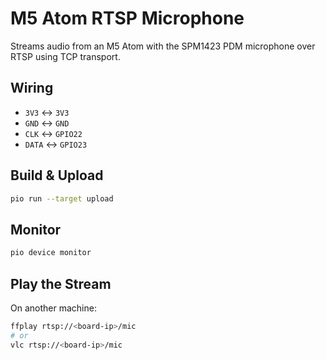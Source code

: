 # M5 Atom RTSP Microphone

Streams audio from an M5 Atom with the SPM1423 PDM microphone over RTSP using TCP transport.

## Wiring
- `3V3` ↔ `3V3`
- `GND` ↔ `GND`
- `CLK` ↔ `GPIO22`
- `DATA` ↔ `GPIO23`

## Build & Upload
```bash
pio run --target upload
```

## Monitor
```bash
pio device monitor
```

## Play the Stream
On another machine:
```bash
ffplay rtsp://<board-ip>/mic
# or
vlc rtsp://<board-ip>/mic
```
